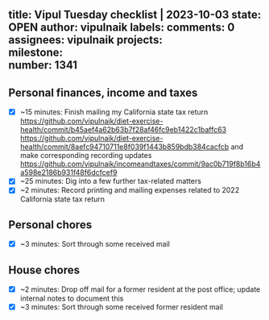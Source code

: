 title:	Vipul Tuesday checklist | 2023-10-03
state:	OPEN
author:	vipulnaik
labels:	
comments:	0
assignees:	vipulnaik
projects:	
milestone:	
number:	1341
--
## Personal finances, income and taxes

- [x] ~15 minutes: Finish mailing my California state tax return https://github.com/vipulnaik/diet-exercise-health/commit/b45aef4a62b63b7f28af46fc9eb1422c1baffc63 https://github.com/vipulnaik/diet-exercise-health/commit/8aefc94710711e8f039f1443b859bdb384cacfcb and make corresponding recording updates https://github.com/vipulnaik/incomeandtaxes/commit/9ac0b719f8b16b4a598e2186b931f48f6dcfcef9
- [x] ~25 minutes: Dig into a few further tax-related matters
- [x] ~2 minutes: Record printing and mailing expenses related to 2022 California state tax return

## Personal chores

- [x] ~3 minutes: Sort through some received mail

## House chores

- [x] ~2 minutes: Drop off mail for a former resident at the post office; update internal notes to document this
- [x] ~3 minutes: Sort through some received former resident mail
